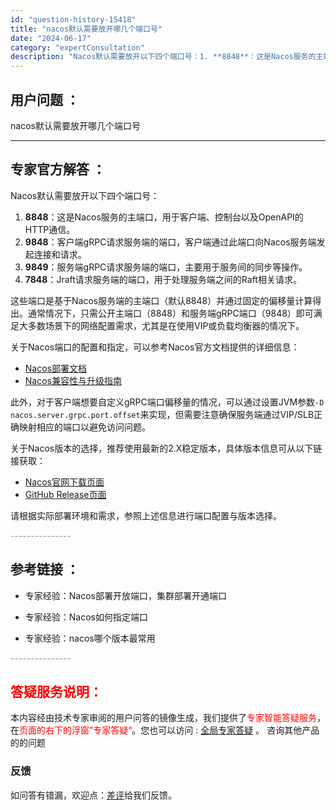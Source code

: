 ```yaml
---
id: "question-history-15418"
title: "nacos默认需要放开哪几个端口号"
date: "2024-06-17"
category: "expertConsultation"
description: "Nacos默认需要放开以下四个端口号：1. **8848**：这是Nacos服务的主端口，用于客户端、控制台以及OpenAPI的HTTP通信。2. **9848**：客户端gRPC请求服务端的端口，客户端通过此端口向Nacos服务端发起连接和请求。3. **9849**：服务端gRPC请求服务端的端"
---
```


## 用户问题 ： 
 nacos默认需要放开哪几个端口号  

---------------
## 专家官方解答 ：

Nacos默认需要放开以下四个端口号：

1. **8848**：这是Nacos服务的主端口，用于客户端、控制台以及OpenAPI的HTTP通信。
2. **9848**：客户端gRPC请求服务端的端口，客户端通过此端口向Nacos服务端发起连接和请求。
3. **9849**：服务端gRPC请求服务端的端口，主要用于服务间的同步等操作。
4. **7848**：Jraft请求服务端的端口，用于处理服务端之间的Raft相关请求。

这些端口是基于Nacos服务端的主端口（默认8848）并通过固定的偏移量计算得出。通常情况下，只需公开主端口（8848）和服务端gRPC端口（9848）即可满足大多数场景下的网络配置需求，尤其是在使用VIP或负载均衡器的情况下。

关于Nacos端口的配置和指定，可以参考Nacos官方文档提供的详细信息：
- [Nacos部署文档](https://nacos.io/docs/latest/guide/admin/cluster-mode-quick-start/)
- [Nacos兼容性与升级指南](https://nacos.io/docs/latest/upgrading/200-compatibility/)

此外，对于客户端想要自定义gRPC端口偏移量的情况，可以通过设置JVM参数`-D nacos.server.grpc.port.offset`来实现，但需要注意确保服务端通过VIP/SLB正确映射相应的端口以避免访问问题。

关于Nacos版本的选择，推荐使用最新的2.X稳定版本，具体版本信息可从以下链接获取：
- [Nacos官网下载页面](https://nacos.io/download/nacos-server/)
- [GitHub Release页面](https://github.com/alibaba/nacos/releases)

请根据实际部署环境和需求，参照上述信息进行端口配置与版本选择。


<font color="#949494">---------------</font> 


## 参考链接 ：

* 专家经验：Nacos部署开放端口，集群部署开通端口 
 
 * 专家经验：Nacos如何指定端口 
 
 * 专家经验：nacos哪个版本最常用 


 <font color="#949494">---------------</font> 
 


## <font color="#FF0000">答疑服务说明：</font> 

本内容经由技术专家审阅的用户问答的镜像生成，我们提供了<font color="#FF0000">专家智能答疑服务</font>，在<font color="#FF0000">页面的右下的浮窗”专家答疑“</font>。您也可以访问 : [全局专家答疑](https://answer.opensource.alibaba.com/docs/intro) 。 咨询其他产品的的问题

### 反馈
如问答有错漏，欢迎点：[差评](https://ai.nacos.io/user/feedbackByEnhancerGradePOJOID?enhancerGradePOJOId=15488)给我们反馈。

